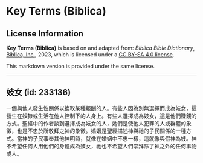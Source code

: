 # Key Terms (Biblica)

## License Information

**Key Terms (Biblica)** is based on and adapted from: _Biblica Bible Dictionary_, [Biblica, Inc.](https://www.biblica.com/), 2023, which is licensed under a [CC BY-SA 4.0 license](https://creativecommons.org/licenses/by-sa/4.0/legalcode.en).

This markdown version is provided under the same license.



--------------------------------

## 妓女 (id: 233136)

一個與他人發生性關係以換取某種報酬的人。有些人因為別無選擇而成為妓女，這發生在奴隸或生活在他人控制下的人身上。有些人選擇成為妓女，這是他們賺錢的方式。聖經中的作者談到選擇成為妓女的人，她們是使他人犯罪的人或群體的象徵，也是不忠於所敬拜之神的象徵。婚姻是聖經描述神與祂的子民關係的一種方式。當神的子民事奉其他神明時，就像在婚姻中不忠一樣，這就像與假神為妓。神不希望任何人用他們的身體成為妓女，祂也不希望人們崇拜除了神之外的任何事物或人。



